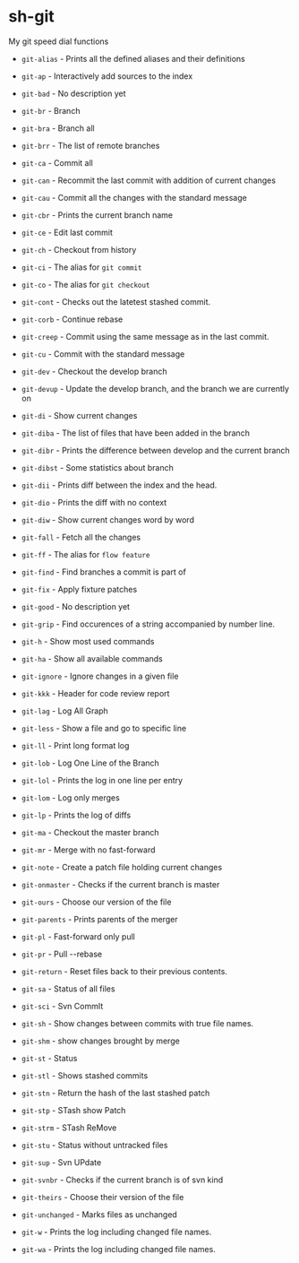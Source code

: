sh-git
=========

My git speed dial functions

* `git-alias` - Prints all the defined aliases and their definitions

* `git-ap` - Interactively add sources to the index

* `git-bad` - No description yet

* `git-br` - Branch

* `git-bra` - Branch all

* `git-brr` - The list of remote branches

* `git-ca` - Commit all

* `git-can` - Recommit the last commit with addition of current changes

* `git-cau` - Commit all the changes with the standard message

* `git-cbr` - Prints the current branch name

* `git-ce` - Edit last commit

* `git-ch` - Checkout from history

* `git-ci` - The alias for `git commit`

* `git-co` - The alias for `git checkout`

* `git-cont` - Checks out the latetest stashed commit.

* `git-corb` - Continue rebase

* `git-creep` - Commit using the same message as in the last commit.

* `git-cu` - Commit with the standard message

* `git-dev` - Checkout the develop branch

* `git-devup` - Update the develop branch, and the branch we are currently on

* `git-di` - Show current changes

* `git-diba` - The list of files that have been added in the branch

* `git-dibr` - Prints the difference between develop and the current branch

* `git-dibst` - Some statistics about branch

* `git-dii` - Prints diff between the index and the head.

* `git-dio` - Prints the diff with no context

* `git-diw` - Show current changes word by word

* `git-fall` - Fetch all the changes

* `git-ff` - The alias for `flow feature`

* `git-find` - Find branches a commit is part of

* `git-fix` - Apply fixture patches

* `git-good` - No description yet

* `git-grip` - Find occurences of a string accompanied by number line.

* `git-h` - Show most used commands

* `git-ha` - Show all available commands

* `git-ignore` - Ignore changes in a given file

* `git-kkk` - Header for code review report

* `git-lag` - Log All Graph

* `git-less` - Show a file and go to specific line

* `git-ll` - Print long format log

* `git-lob` - Log One Line of the Branch

* `git-lol` - Prints the log in one line per entry

* `git-lom` - Log only merges

* `git-lp` - Prints the log of diffs

* `git-ma` - Checkout the master branch

* `git-mr` - Merge with no fast-forward

* `git-note` - Create a patch file holding current changes

* `git-onmaster` - Checks if the current branch is master

* `git-ours` - Choose our version of the file

* `git-parents` - Prints parents of the merger

* `git-pl` - Fast-forward only pull

* `git-pr` - Pull --rebase

* `git-return` - Reset files back to their previous contents.

* `git-sa` - Status of all files

* `git-sci` - Svn CommIt

* `git-sh` - Show changes between commits with true file names.

* `git-shm` -  show changes brought by merge

* `git-st` - Status

* `git-stl` - Shows stashed commits

* `git-stn` - Return the hash of the last stashed patch

* `git-stp` - STash show Patch

* `git-strm` - STash ReMove

* `git-stu` - Status without untracked files

* `git-sup` - Svn UPdate

* `git-svnbr` - Checks if the current branch is of svn kind

* `git-theirs` - Choose their version of the file

* `git-unchanged` - Marks files as unchanged

* `git-w` - Prints the log including changed file names.

* `git-wa` - Prints the log including changed file names.

